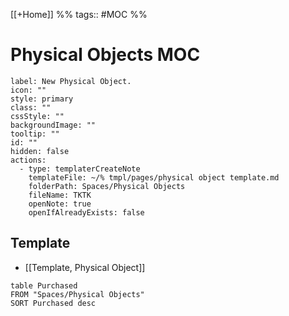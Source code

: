 \[[+Home]] %% tags:: #MOC %% 
# Physical Objects MOC

```meta-bind-button
label: New Physical Object.
icon: ""
style: primary
class: ""
cssStyle: ""
backgroundImage: ""
tooltip: ""
id: ""
hidden: false
actions:
  - type: templaterCreateNote
    templateFile: ~/% tmpl/pages/physical object template.md
    folderPath: Spaces/Physical Objects
    fileName: TKTK
    openNote: true
    openIfAlreadyExists: false

```


## Template
- [[Template, Physical Object]]

```dataview
table Purchased
FROM "Spaces/Physical Objects"
SORT Purchased desc
```